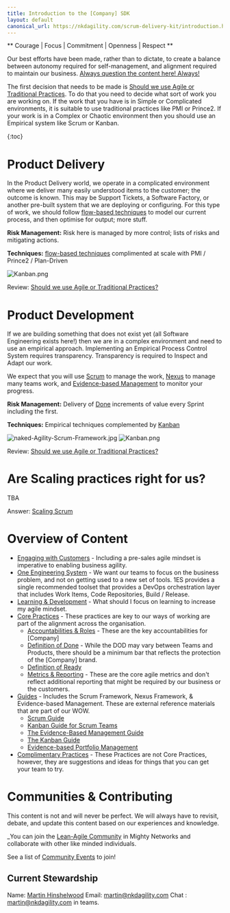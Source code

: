 ```yaml
---
title: Introduction to the [Company] SDK
layout: default
canonical_url: https://nkdagility.com/scrum-delivery-kit/introduction.html
---
```


** Courage | Focus | Commitment | Openness | Respect **

Our best efforts have been made, rather than to dictate, to create a balance between autonomy required for self-management, and alignment required to maintain our business. [Always question the content here! Always!](#communities-%26-contributing) 


The first decision that needs to be made is [Should we use Agile or Traditional Practices](/Should-we-use-Agile-or-Traditional-Practices?). To do that you need to decide what sort of work you are working on. If the work that you have is in Simple or Complicated environments, it is suitable to use traditional practices like PMI or Prince2. If your work is in a Complex or Chaotic environment then you should use an Empirical system like Scrum or Kanban.

{:toc}

# Product Delivery

In the Product Delivery world, we operate in a complicated environment where we deliver many easily understood items to the customer; the outcome is known. This may be Support Tickets, a Software Factory, or another pre-built system that we are deploying or configuring. For this type of work, we should follow [flow-based techniques](/Guides/Kanban-Guide) to model our current process, and then optimise for output; more stuff. 

**Risk Management:** Risk here is managed by more control; lists of risks and mitigating actions.

**Techniques:** [flow-based techniques](/Guides/Kanban-Guide.md) complimented at scale with PMI / Prince2 / Plan-Driven

![Kanban.png](/.attachments/image-c5fa543d-4bd1-4b56-a435-1780a68bd9ec.png)

Review: [Should we use Agile or Traditional Practices?](/Should-we-use-Agile-or-Traditional-Practices.md?)

# Product Development

If we are building something that does not exist yet (all Software Engineering exists here!) then we are in a complex environment and need to use an empirical approach. Implementing an Empirical Process Control System requires transparency. Transparency is required to Inspect and Adapt our work.

We expect that you will use [Scrum](/Guides/Scrum-Guide.md) to manage the work, [Nexus](/Guides/Nexus-Framework.md) to manage many teams work, and [Evidence-based Management](/Guides/Evidence-Based-Management-Guide.md) to monitor your progress.

**Risk Management:** Delivery of [Done](/Core-Practices/Definition-of-Done-\(DoD\)) increments of value every Sprint including the first.

**Techniques:** Empirical techniques complemented by [Kanban](/Guides/Kanban-Guide.md)

![naked-Agility-Scrum-Framework.jpg](/.attachments/naked-Agility-Scrum-Framework-0b27c2ff-5272-443f-a9c0-db5c8ac878c4.jpg) ![Kanban.png](/.attachments/image-c5fa543d-4bd1-4b56-a435-1780a68bd9ec.png)

Review: [Should we use Agile or Traditional Practices?](/Should-we-use-Agile-or-Traditional-Practices.md)


# Are Scaling practices right for us?

TBA

Answer: [Scaling Scrum](/Scaling-Scrum.md)

# Overview of Content

- [Engaging with Customers](/Engaging-with-Customers.md) - Including a pre-sales agile mindset is imperative to enabling business agility.
- [One Engineering System](/One-Engineering-System-%2D-1ES-\(Tools\)) - We want our teams to focus on the business problem, and not on getting used to a new set of tools. 1ES provides a single recommended toolset that provides a DevOps orchestration layer that includes Work Items, Code Repositories, Build / Release.
- [Learning & Development](/Learning-&-Development.md) - What should I focus on learning to increase my agile mindset.
- [Core Practices](/Core-Practices) - These practices are key to our ways of working are part of the alignment across the organisation.
  - [Accountabilities & Roles](/Core-Practices/Accountabilities.md) - These are the key accountabilities for [Company]
  - [Definition of Done](/Core-Practices/Definition-of-Done-\(DoD\).md) - While the DOD may vary between Teams and Products, there should be a minimum bar that reflects the protection of the [Company] brand.
  - [Definition of Ready](/Core-Practices/Definition-of-Ready-\(DoR\).md)
  - [Metrics & Reporting](/Core-Practices/Metrics-&-Reports) - These are the core agile metrics and don't reflect additional reporting that might be required by our business or the customers.
- [Guides](/Guides) - Includes the Scrum Framework, Nexus Framework, & Evidence-based Management. These are external reference materials that are part of our WOW.
  - [Scrum Guide](/Guides/Scrum-Guide)
  - [Kanban Guide for Scrum Teams](/Guides/Kanban-Guide-for-Scrum-Teams.md)
  - [The Evidence-Based Management Guide](/Guides/Evidence%2DBased-Management-Guide.md)
  - [The Kanban Guide](/Guides/Kanban-Guide)
  - [Evidence-based Portfolio Management](/Guides/Evidence%2Dbased-Portfolio-Management.md)
- [Complimentary Practices](/Complementary-Practices.md) - These Practices are not Core Practices, however, they are suggestions and ideas for things that you can get your team to try.

# Communities & Contributing

This content is not and will never be perfect. We will always have to revisit, debate, and update this content based on our experiences and knowledge. 

_You can join the [Lean-Agile Community](https://community.nkdagility.com) in Mighty Networks and collaborate with other like minded individuals.

See a list of [Community Events](/Community-Events) to join!


## Current Stewardship 

Name: [Martin Hinshelwood](https://linkedin.com/in/martinhinshelwood/)
Email: [martin@nkdagility.com](mailto:martin@nkdagility.com)
Chat : martin@nkdagility.com in teams.



